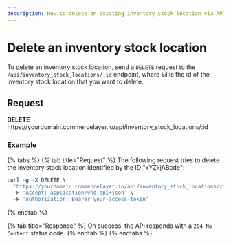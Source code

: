 ```yaml
---
description: How to delete an existing inventory stock location via API
---
```


# Delete an inventory stock location

To <a href="https://docs.commercelayer.io/developers/deleting-resources" target="_blank">delete</a> an inventory stock location, send a `DELETE` request to the `/api/inventory_stock_locations/:id` endpoint, where `id` is the id of the inventory stock location that you want to delete.

## Request

**DELETE** https://<i></i>yourdomain.commercelayer.io/api/inventory_stock_locations/:id

### Example

{% tabs %}
{% tab title="Request" %}
The following request tries to delete the inventory stock location identified by the ID "xYZkjABcde":

```javascript
curl -g -X DELETE \
  'https://yourdomain.commercelayer.io/api/inventory_stock_locations/xYZkjABcde' \
  -H 'Accept: application/vnd.api+json' \
  -H 'Authorization: Bearer your-access-token'
```
{% endtab %}

{% tab title="Response" %}
On success, the API responds with a `204 No Content` status code.
{% endtab %}
{% endtabs %}

